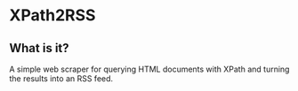 XPath2RSS
=========

What is it?
-----------

A simple web scraper for querying HTML documents with XPath and turning the results into an RSS feed.
